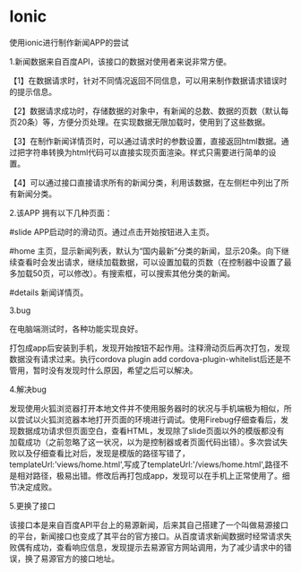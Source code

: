 # Ionic
使用ionic进行制作新闻APP的尝试

1.新闻数据来自百度API，该接口的数据对使用者来说非常方便。

  【1】在数据请求时，针对不同情况返回不同信息，可以用来制作数据请求错误时的提示信息。
  
  【2】数据请求成功时，存储数据的对象中，有新闻的总数、数据的页数（默认每页20条）等，方便分页处理。在实现数据无限加载时，使用到了这些数据。
  
  【3】在制作新闻详情页时，可以通过请求时的参数设置，直接返回html数据。通过把字符串转换为html代码可以直接实现页面渲染。样式只需要进行简单的设置。
  
  【4】可以通过接口直接请求所有的新闻分类，利用该数据，在左侧栏中列出了所有新闻分类。
  
2.该APP 拥有以下几种页面：

  #slide APP启动时的滑动页。通过点击开始按钮进入主页。
  
  #home  主页，显示新闻列表，默认为“国内最新”分类的新闻，显示20条。向下继续查看时会发出请求，继续加载数据，可以设置加载的页数（在控制器中设置了最多加载50页，可以修改）。有搜索框，可以搜索其他分类的新闻。
  
  #details 新闻详情页。
  
3.bug

  在电脑端测试时，各种功能实现良好。
  
  打包成app后安装到手机，发现开始按钮不起作用。注释滑动页后再次打包，发现数据没有请求过来。执行cordova plugin add cordova-plugin-whitelist后还是不管用，暂时没有发现时什么原因，希望之后可以解决。
  
4.解决bug

  发现使用火狐浏览器打开本地文件并不使用服务器时的状况与手机端极为相似，所以尝试以火狐浏览器本地打开页面的环境进行调试。使用Firebug仔细查看后，发现数据成功请求但页面空白，查看HTML，发现除了slide页面以外的模版都没有加载成功（之前忽略了这一状况，以为是控制器或者页面代码出错）。多次尝试失败以及仔细查看比对后，发现是模版的路径写错了，templateUrl:'views/home.html',写成了templateUrl:'/views/home.html',路径不是相对路径，极易出错。修改后再打包成app，发现可以在手机上正常使用了。细节决定成败。
  
5.更换了接口

  该接口本是来自百度API平台上的易源新闻，后来其自己搭建了一个叫做易源接口的平台，新闻接口也变成了其平台的官方接口。从百度请求新闻数据时经常请求失败偶有成功，查看响应信息，发现提示去易源官方网站调用，为了减少请求中的错误，换了易源官方的接口地址。
